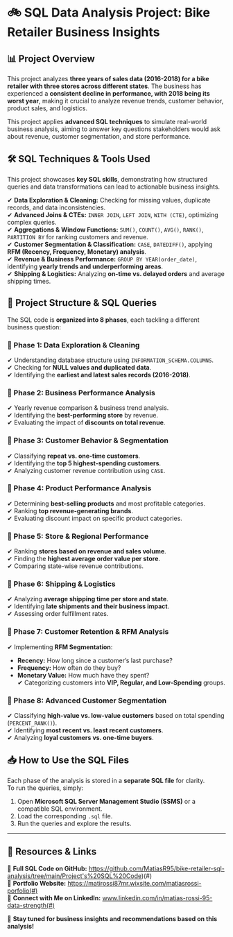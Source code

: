 # 🚲 SQL Data Analysis Project: Bike Retailer Business Insights  

## 📊 Project Overview  
This project analyzes **three years of sales data (2016-2018) for a bike retailer with three stores across different states**. The business has experienced a **consistent decline in performance, with 2018 being its worst year**, making it crucial to analyze revenue trends, customer behavior, product sales, and logistics.  

This project applies **advanced SQL techniques** to simulate real-world business analysis, aiming to answer key questions stakeholders would ask about revenue, customer segmentation, and store performance.  

## 🛠️ SQL Techniques & Tools Used  
This project showcases **key SQL skills**, demonstrating how structured queries and data transformations can lead to actionable business insights.  

✔ **Data Exploration & Cleaning:** Checking for missing values, duplicate records, and data inconsistencies.  
✔ **Advanced Joins & CTEs:** `INNER JOIN`, `LEFT JOIN`, `WITH (CTE)`, optimizing complex queries.  
✔ **Aggregations & Window Functions:** `SUM()`, `COUNT()`, `AVG()`, `RANK()`, `PARTITION BY` for ranking customers and revenue.  
✔ **Customer Segmentation & Classification:** `CASE`, `DATEDIFF()`, applying **RFM (Recency, Frequency, Monetary) analysis**.  
✔ **Revenue & Business Performance:** `GROUP BY YEAR(order_date)`, identifying **yearly trends and underperforming areas**.  
✔ **Shipping & Logistics:** Analyzing **on-time vs. delayed orders** and average shipping times.  

## 📂 Project Structure & SQL Queries  
The SQL code is **organized into 8 phases**, each tackling a different business question:  

### **📌 Phase 1: Data Exploration & Cleaning**  
✔ Understanding database structure using `INFORMATION_SCHEMA.COLUMNS`.  
✔ Checking for **NULL values and duplicated data**.  
✔ Identifying the **earliest and latest sales records (2016-2018)**.  

### **📌 Phase 2: Business Performance Analysis**  
✔ Yearly revenue comparison & business trend analysis.  
✔ Identifying the **best-performing store** by revenue.  
✔ Evaluating the impact of **discounts on total revenue**.  

### **📌 Phase 3: Customer Behavior & Segmentation**  
✔ Classifying **repeat vs. one-time customers**.  
✔ Identifying the **top 5 highest-spending customers**.  
✔ Analyzing customer revenue contribution using `CASE`.  

### **📌 Phase 4: Product Performance Analysis**  
✔ Determining **best-selling products** and most profitable categories.  
✔ Ranking **top revenue-generating brands**.  
✔ Evaluating discount impact on specific product categories.  

### **📌 Phase 5: Store & Regional Performance**  
✔ Ranking **stores based on revenue and sales volume**.  
✔ Finding the **highest average order value per store**.  
✔ Comparing state-wise revenue contributions.  

### **📌 Phase 6: Shipping & Logistics**  
✔ Analyzing **average shipping time per store and state**.  
✔ Identifying **late shipments and their business impact**.  
✔ Assessing order fulfillment rates.  

### **📌 Phase 7: Customer Retention & RFM Analysis**  
✔ Implementing **RFM Segmentation**:  
   - **Recency:** How long since a customer’s last purchase?  
   - **Frequency:** How often do they buy?  
   - **Monetary Value:** How much have they spent?  
✔ Categorizing customers into **VIP, Regular, and Low-Spending** groups.  

### **📌 Phase 8: Advanced Customer Segmentation**  
✔ Classifying **high-value vs. low-value customers** based on total spending (`PERCENT_RANK()`).  
✔ Identifying **most recent vs. least recent customers**.  
✔ Analyzing **loyal customers vs. one-time buyers**.  

## 📥 How to Use the SQL Files  
Each phase of the analysis is stored in a **separate SQL file** for clarity.  
To run the queries, simply:  
1. Open **Microsoft SQL Server Management Studio (SSMS)** or a compatible SQL environment.  
2. Load the corresponding `.sql` file.  
3. Run the queries and explore the results.  

---

## 🔗 Resources & Links  
📌 **Full SQL Code on GitHub:** https://github.com/MatiasR95/bike-retailer-sql-analysis/tree/main/Project's%20SQL%20Code)(#)  
📂 **Portfolio Website:** https://matirossi87mr.wixsite.com/matiasrossi-porfolio(#)  
👥 **Connect with Me on LinkedIn:** www.linkedin.com/in/matias-rossi-95-data-strength(#)  

🚀 **Stay tuned for business insights and recommendations based on this analysis!**  
